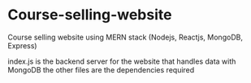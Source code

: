 # Course-selling-website
Course selling website using MERN stack (Nodejs, Reactjs, MongoDB, Express)


index.js is the backend server for the website that handles data with MongoDB
the other files are the dependencies required


